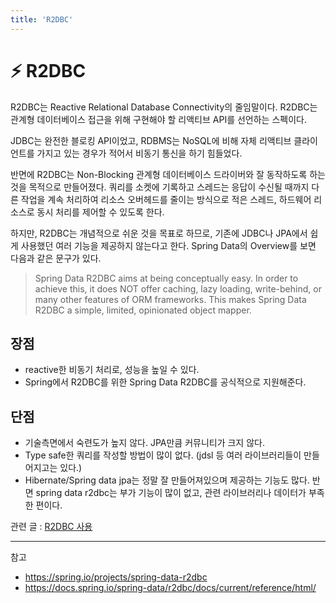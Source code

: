 ```yaml
---
title: 'R2DBC'
---
```

# ⚡️ R2DBC

R2DBC는 Reactive Relational Database Connectivity의 줄임말이다. R2DBC는 관계형 데이터베이스 접근을 위해 구현해야 할 리액티브 API를 선언하는 스펙이다.

JDBC는 완전한 블로킹 API이었고, RDBMS는 NoSQL에 비해 자체 리액티브 클라이언트를 가지고 있는 경우가 적어서 비동기 통신을 하기 힘들었다.

반면에 R2DBC는 Non-Blocking 관계형 데이터베이스 드라이버와 잘 동작하도록 하는 것을 목적으로 만들어졌다. 쿼리를 소켓에 기록하고 스레드는 응답이 수신될 때까지 다른 작업을 계속 처리하여 리소스 오버헤드를 줄이는 방식으로 적은 스레드, 하드웨어 리소스로 동시 처리를 제어할 수 있도록 한다.

하지만, R2DBC는 개념적으로 쉬운 것을 목표로 하므로, 기존에 JDBC나 JPA에서 쉽게 사용했던 여러 기능을 제공하지 않는다고 한다. Spring Data의 Overview를 보면 다음과 같은 문구가 있다.

> Spring Data R2DBC aims at being conceptually easy. In order to achieve this, it does NOT offer caching, lazy loading, write-behind, or many other features of ORM frameworks. This makes Spring Data R2DBC a simple, limited, opinionated object mapper.

## 장점

- reactive한 비동기 처리로, 성능을 높일 수 있다.
- Spring에서 R2DBC를 위한 Spring Data R2DBC를 공식적으로 지원해준다.

## 단점

- 기술측면에서 숙련도가 높지 않다. JPA만큼 커뮤니티가 크지 않다.
- Type safe한 쿼리를 작성할 방법이 많이 없다. (jdsl 등 여러 라이브러리들이 만들어지고는 있다.)
- Hibernate/Spring data jpa는 정말 잘 만들어져있으며 제공하는 기능도 많다. 반면 spring data r2dbc는 부가 기능이 많이 없고, 관련 라이브러리나 데이터가 부족한 편이다.

관련 글 : [R2DBC 사용](R2DBC%E2%80%85%EC%82%AC%EC%9A%A9.md)

---

참고

- https://spring.io/projects/spring-data-r2dbc
- https://docs.spring.io/spring-data/r2dbc/docs/current/reference/html/
